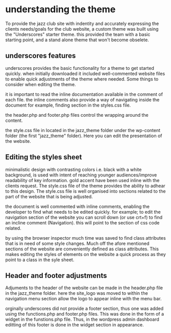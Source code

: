 
# understanding the theme

To provide the jazz club site with indentity and accurately expressing the clients needs/goals for the club website, a custom theme was built using the "Underscores" starter theme. this provided the team with a basic starting point, and a stand alone theme that won't become obselete. 

## underscores features

underscores provides the basic functionality for a theme to get started quickly. when initially downloaded it included well-commented website files to enable quick adjustments of the theme where needed. Some things to consider when editing the theme.

it is important to read the inline documentation available in the comment of each file. the inline comments also provide a way of navigating inside the document for example, finding section in the styles.css file.

the header.php and footer.php files control the wrapping around the content. 

the style.css file in located in the jazz_theme folder under the wp-content folder (the first "jazz_theme" folder). Here you can edit the presentation of the website.

## Editing the styles sheet

minimalistic design with contrasting colors i.e. black with a white background, is used with intent of reaching younger audiences/improve readability of key information. gold accent have been used inline with the clients request. The style.css file of the theme provides the ability to adhear to this design. The style.css file is well organised into sections related to the part of the website that is being adjusted. 

the document is well commented with inline comments, enabling the developer to find what needs to be edited quickly. for example; to edit the navigation section of the website you can scroll down (or use crt+f) to find an incline comment (Navigation). this will point to the section of css code related.

by using the browser inspector much time was saved to find class attributes that is in need of some style changes. Much off the afore mentioned sections of the website are conveniently defined as class attributes. This makes editing the styles of elements on the website a quick process as they point to a class in the syle sheet.

## Header and footer adjustments 

Adjuments to the header of the website can be made in the header.php file in the jazz_theme folder. here the site_logo was moved to within the navigation menu section allow the logo to appear inline with the menu bar.

orginally underscores did not provide a footer section, thus one was added using the functions.php and footer.php files. This was done in the form of a widget in the funstions.php file. Thus, in the wordpress admin dashboard editting of this footer is done in the widget section in appearance.





